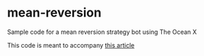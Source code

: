 # mean-reversion
Sample code for a mean reversion strategy bot using The Ocean X

This code is meant to accompany [this article](https://medium.com/the-ocean-x/algorithmic-trading-101-lesson-2-data-strategy-design-and-mean-reversion-25c19a003328)
